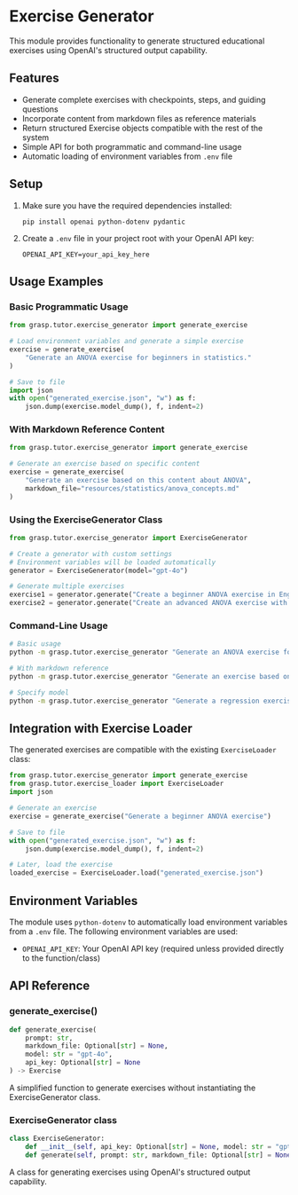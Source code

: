 # Exercise Generator

This module provides functionality to generate structured educational exercises using OpenAI's structured output capability.

## Features

- Generate complete exercises with checkpoints, steps, and guiding questions
- Incorporate content from markdown files as reference materials
- Return structured Exercise objects compatible with the rest of the system
- Simple API for both programmatic and command-line usage
- Automatic loading of environment variables from `.env` file

## Setup

1. Make sure you have the required dependencies installed:
   ```
   pip install openai python-dotenv pydantic
   ```

2. Create a `.env` file in your project root with your OpenAI API key:
   ```
   OPENAI_API_KEY=your_api_key_here
   ```

## Usage Examples

### Basic Programmatic Usage

```python
from grasp.tutor.exercise_generator import generate_exercise

# Load environment variables and generate a simple exercise
exercise = generate_exercise(
    "Generate an ANOVA exercise for beginners in statistics."
)

# Save to file
import json
with open("generated_exercise.json", "w") as f:
    json.dump(exercise.model_dump(), f, indent=2)
```

### With Markdown Reference Content

```python
from grasp.tutor.exercise_generator import generate_exercise

# Generate an exercise based on specific content
exercise = generate_exercise(
    "Generate an exercise based on this content about ANOVA",
    markdown_file="resources/statistics/anova_concepts.md"
)
```

### Using the ExerciseGenerator Class

```python
from grasp.tutor.exercise_generator import ExerciseGenerator

# Create a generator with custom settings
# Environment variables will be loaded automatically
generator = ExerciseGenerator(model="gpt-4o")

# Generate multiple exercises
exercise1 = generator.generate("Create a beginner ANOVA exercise in English")
exercise2 = generator.generate("Create an advanced ANOVA exercise with interaction effects")
```

### Command-Line Usage

```bash
# Basic usage
python -m grasp.tutor.exercise_generator "Generate an ANOVA exercise for statistics students" --output exercise.json

# With markdown reference
python -m grasp.tutor.exercise_generator "Generate an exercise based on this content" --markdown resources/anova.md --output exercise.yaml

# Specify model
python -m grasp.tutor.exercise_generator "Generate a regression exercise" --model gpt-4o --output exercise.json
```

## Integration with Exercise Loader

The generated exercises are compatible with the existing `ExerciseLoader` class:

```python
from grasp.tutor.exercise_generator import generate_exercise
from grasp.tutor.exercise_loader import ExerciseLoader
import json

# Generate an exercise
exercise = generate_exercise("Generate a beginner ANOVA exercise")

# Save to file
with open("generated_exercise.json", "w") as f:
    json.dump(exercise.model_dump(), f, indent=2)

# Later, load the exercise
loaded_exercise = ExerciseLoader.load("generated_exercise.json")
```

## Environment Variables

The module uses `python-dotenv` to automatically load environment variables from a `.env` file. The following environment variables are used:

- `OPENAI_API_KEY`: Your OpenAI API key (required unless provided directly to the function/class)

## API Reference

### generate_exercise()

```python
def generate_exercise(
    prompt: str, 
    markdown_file: Optional[str] = None,
    model: str = "gpt-4o",
    api_key: Optional[str] = None
) -> Exercise
```

A simplified function to generate exercises without instantiating the ExerciseGenerator class.

### ExerciseGenerator class

```python
class ExerciseGenerator:
    def __init__(self, api_key: Optional[str] = None, model: str = "gpt-4o")
    def generate(self, prompt: str, markdown_file: Optional[str] = None) -> Exercise
```

A class for generating exercises using OpenAI's structured output capability.